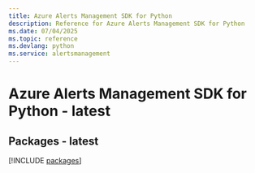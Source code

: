 ```yaml
---
title: Azure Alerts Management SDK for Python
description: Reference for Azure Alerts Management SDK for Python
ms.date: 07/04/2025
ms.topic: reference
ms.devlang: python
ms.service: alertsmanagement
---
```

# Azure Alerts Management SDK for Python - latest
## Packages - latest
[!INCLUDE [packages](alerts-management-index.md)]